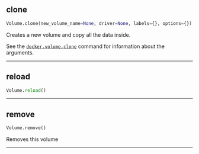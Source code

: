 ## clone


```python
Volume.clone(new_volume_name=None, driver=None, labels={}, options={})
```


Creates a new volume and copy all the data inside.

See the [`docker.volume.clone`](../sub-commands/volume.md#clone) command for
information about the arguments.


----

## reload


```python
Volume.reload()
```


----

## remove


```python
Volume.remove()
```


Removes this volume


----

